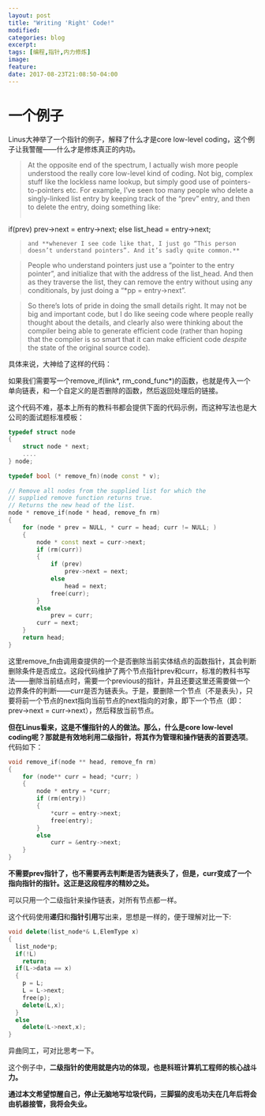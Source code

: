 ```yaml
---
layout: post
title: "Writing 'Right' Code!"
modified:
categories: blog
excerpt:
tags: [编程,指针,内力修炼]
image:
feature:
date: 2017-08-23T21:08:50-04:00
---
```


# 一个例子

Linus大神举了一个指针的例子，解释了什么才是core low-level coding，这个例子让我警醒——什么才是修炼真正的内功。

>At the opposite end of the spectrum, I actually wish more people understood the really core low-level kind of coding. Not big, complex stuff like the lockless name lookup, but simply good use of pointers-to-pointers etc. For example, I’ve seen too many people who delete a singly-linked list entry by keeping track of the “prev” entry, and then to delete the entry, doing something like:
>```cpp
if(prev)
  prev->next = entry->next;
else
  list_head = entry->next;
>```
>and **whenever I see code like that, I just go “This person doesn’t understand pointers”. And it’s sadly quite common.**

>People who understand pointers just use a “pointer to the entry pointer”, and initialize that with the address of the list_head. And then as they traverse the list, they can remove the entry without using any conditionals, by just doing a “*pp = entry->next”. 

>So there’s lots of pride in doing the small details right. It may not be big and important code, but I do like seeing code where people really thought about the details, and clearly also were thinking about the compiler being able to generate efficient code (rather than hoping that the compiler is so smart that it can make efficient code *despite* the state of the original source code). 

具体来说，大神给了这样的代码：

如果我们需要写一个remove_if(link*, rm_cond_func*)的函数，也就是传入一个单向链表，和一个自定义的是否删除的函数，然后返回处理后的链接。

这个代码不难，基本上所有的教科书都会提供下面的代码示例，而这种写法也是大公司的面试题标准模板：

```cpp
typedef struct node
{
    struct node * next;
    ....
} node;
 
typedef bool (* remove_fn)(node const * v);
 
// Remove all nodes from the supplied list for which the
// supplied remove function returns true.
// Returns the new head of the list.
node * remove_if(node * head, remove_fn rm)
{
    for (node * prev = NULL, * curr = head; curr != NULL; )
    {
        node * const next = curr->next;
        if (rm(curr))
        {
            if (prev)
                prev->next = next;
            else
                head = next;
            free(curr);
        }
        else
            prev = curr;
        curr = next;
    }
    return head;
}
```
这里remove_fn由调用查提供的一个是否删除当前实体结点的函数指针，其会判断删除条件是否成立。这段代码维护了两个节点指针prev和curr，标准的教科书写法——删除当前结点时，需要一个previous的指针，并且还要这里还需要做一个边界条件的判断——curr是否为链表头。于是，要删除一个节点（不是表头），只要将前一个节点的next指向当前节点的next指向的对象，即下一个节点（即：prev->next = curr->next），然后释放当前节点。

**但在Linus看来，这是不懂指针的人的做法。那么，什么是core low-level coding呢？那就是有效地利用二级指针，将其作为管理和操作链表的首要选项**。代码如下：

```cpp
void remove_if(node ** head, remove_fn rm)
{
    for (node** curr = head; *curr; )
    {
        node * entry = *curr;
        if (rm(entry))
        {
            *curr = entry->next;
            free(entry);
        }
        else
            curr = &entry->next;
    }
}
```
**不需要prev指针了，也不需要再去判断是否为链表头了，但是，curr变成了一个指向指针的指针。这正是这段程序的精妙之处。**

可以只用一个二级指针来操作链表，对所有节点都一样。

这个代码使用**递归**和**指针引用**写出来，思想是一样的，便于理解对比一下:

```cpp
void delete(list_node*& L,ElemType x)
{
  list_node*p;
  if(!L)
    return;
  if(L->data == x)
  {
    p = L;
    L = L->next;
    free(p);
    delete(L,x);
  }
  else
    delete(L->next,x);
}
```

异曲同工，可对比思考一下。

这个例子中，**二级指针的使用就是内功的体现，也是科班计算机工程师的核心战斗力。**

**通过本文希望惊醒自己，停止无脑地写垃圾代码，三脚猫的皮毛功夫在几年后将会由机器接管，我将会失业。**
